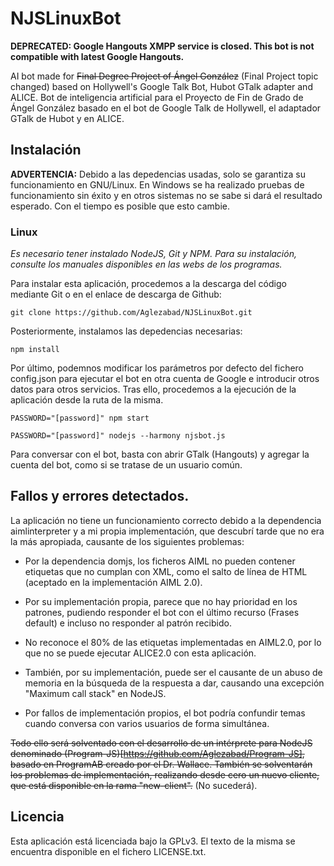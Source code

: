 # NJSLinuxBot

**DEPRECATED: Google Hangouts XMPP service is closed. This bot is not compatible with latest Google Hangouts.**

AI bot made for ~~Final Degree Project of Ángel González~~ (Final Project topic changed) based on Hollywell's Google Talk Bot, Hubot GTalk adapter and ALICE.
Bot de inteligencia artificial para el Proyecto de Fin de Grado de Ángel González basado en el bot de Google Talk de Hollywell, el adaptador GTalk de Hubot y en ALICE.

## Instalación

**ADVERTENCIA:** Debido a las depedencias usadas, solo se garantiza su funcionamiento en GNU/Linux. En Windows se ha realizado pruebas de funcionamiento sin éxito y en otros sistemas no se sabe si dará el resultado esperado. Con el tiempo es posible que esto cambie.

### Linux
*Es necesario tener instalado NodeJS, Git y NPM. Para su instalación, consulte los manuales disponibles en las webs de los programas.*

Para instalar esta aplicación, procedemos a la descarga del código mediante Git o en el enlace de descarga de Github:

  `git clone https://github.com/Aglezabad/NJSLinuxBot.git`

Posteriormente, instalamos las depedencias necesarias:

  `npm install`

Por último, podemnos modificar los parámetros por defecto del fichero config.json para ejecutar el bot en otra cuenta de Google e introducir otros datos para otros servicios. Tras ello, procedemos a la ejecución de la aplicación desde la ruta de la misma.

  `PASSWORD="[password]" npm start`

  `PASSWORD="[password]" nodejs --harmony njsbot.js`

Para conversar con el bot, basta con abrir GTalk (Hangouts) y agregar la cuenta del bot, como si se tratase de un usuario común.

## Fallos y errores detectados.
La aplicación no tiene un funcionamiento correcto debido a la dependencia aimlinterpreter y a mi propia implementación, que descubrí tarde que no era la más apropiada, causante de los siguientes problemas:

* Por la dependencia domjs, los ficheros AIML no pueden contener etiquetas que no cumplan con XML, como el salto de línea de HTML (aceptado en la implementación AIML 2.0). 

* Por su implementación propia, parece que no hay prioridad en los patrones, pudiendo responder el bot con el último recurso (Frases default) e incluso no responder al patrón recibido.

* No reconoce el 80% de las etiquetas implementadas en AIML2.0, por lo que no se puede ejecutar ALICE2.0 con esta aplicación.

* También, por su implementación, puede ser el causante de un abuso de memoria en la búsqueda de la respuesta a dar, causando una excepción "Maximum call stack" en NodeJS.

* Por fallos de implementación propios, el bot podría confundir temas cuando conversa con varios usuarios de forma simultánea.

~~Todo ello será solventado con el desarrollo de un intérprete para NodeJS denominado (Program-JS)[https://github.com/Aglezabad/Program-JS], basado en ProgramAB creado por el Dr. Wallace. También se solventarán los problemas de implementación, realizando desde cero un nuevo cliente, que está disponible en la rama "new-client".~~ (No sucederá).


## Licencia
Esta aplicación está licenciada bajo la GPLv3. El texto de la misma se encuentra disponible en el fichero LICENSE.txt.
